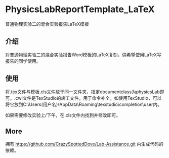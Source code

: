 # PhysicsLabReportTemplate_LaTeX
普通物理实验二的混合实验报告LaTeX模板
## 介绍
对普通物理实验二的混合实验报告Word模板的LaTeX复刻，供希望使用LaTeX写报告的同学使用。
## 使用
将.tex文件与模板.cls文件放于同一文件夹，指定documentclass为physicsLab即可。.cwl文件是TexStudio的竣工文件，用于命令补全，如使用TexStudio，可以将它放到C:\Users\(用户名)\AppData\Roaming\texstudio\completion\user内。

如果需要修改实验上/下午，在.cls文件内找到并修改即可。
## More
拥有 https://github.com/CrazySpottedDove/Lab-Assistance.git 内生成代码的依赖。